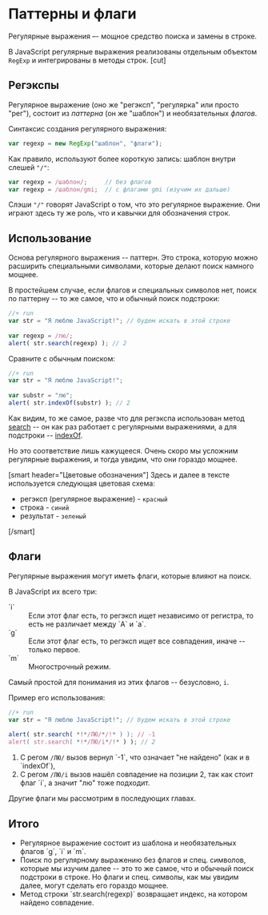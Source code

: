 # Паттерны и флаги

Регулярные выражения –- мощное средство поиска и замены в строке. 

В JavaScript регулярные выражения реализованы отдельным объектом `RegExp` и интегрированы в методы строк.
[cut]

## Регэкспы

Регулярное выражение (оно же "регэксп", "регулярка" или просто "рег"), состоит из *паттерна* (он же "шаблон") и необязательных *флагов*.

Синтаксис создания регулярного выражения:

```js
var regexp = new RegExp("шаблон", "флаги");
```

Как правило, используют более короткую запись: шаблон внутри слешей `"/"`:

```js
var regexp = /шаблон/;     // без флагов
var regexp = /шаблон/gmi;  // с флагами gmi (изучим их дальше)
```

Слэши `"/"` говорят JavaScript о том, что это регулярное выражение. Они играют здесь ту же роль, что и кавычки для обозначения строк.

## Использование

Основа регулярного выражения -- паттерн. Это строка, которую можно расширить специальными символами, которые делают поиск намного мощнее.

В простейшем случае, если флагов и специальных символов нет, поиск по паттерну -- то же самое, что и обычный поиск подстроки:

```js
//+ run
var str = "Я люблю JavaScript!"; // будем искать в этой строке
 
var regexp = /лю/; 
alert( str.search(regexp) ); // 2
```

Сравните с обычным поиском:

```js
//+ run
var str = "Я люблю JavaScript!"; 
 
var substr = "лю"; 
alert( str.indexOf(substr) ); // 2
```

Как видим, то же самое, разве что для регэкспа использован метод [search](https://developer.mozilla.org/ru/docs/Web/JavaScript/Reference/Global_Objects/String/search) -- он как раз работает с регулярными выражениями, а для подстроки -- [indexOf](https://developer.mozilla.org/ru/docs/Web/JavaScript/Reference/Global_Objects/String/indexOf). 

Но это соответствие лишь кажущееся. Очень скоро мы усложним регулярные выражения, и тогда увидим, что они гораздо мощнее.

[smart header="Цветовые обозначения"]
Здесь и далее в тексте используется следующая цветовая схема:
<ul>
<li>регэксп (регулярное выражение) - <code class="pattern">красный</code></li>
<li>строка - <code class="subject">синий</code></li>
<li>результат - <code class="match">зеленый</code></li>
</ul>
[/smart]

## Флаги

Регулярные выражения могут иметь флаги, которые влияют на поиск. 

В JavaScript их всего три:

<dl>
<dt>`i`</dt>
<dd>Если этот флаг есть, то регэксп ищет независимо от регистра, то есть не различает между `А` и `а`.</dd>
<dt>`g`</dt>
<dd>Если этот флаг есть, то регэксп ищет все совпадения, иначе -- только первое.</dd>
<dt>`m`</dt>
<dd>Многострочный режим.</dd>
</dl>

Самый простой для понимания из этих флагов -- безусловно, `i`. 

Пример его использования:

```js
//+ run
var str = "Я люблю JavaScript!"; // будем искать в этой строке
 
alert( str.search( *!*/ЛЮ/*/!* ) ); // -1
alert( str.search( *!*/ЛЮ/i*/!* ) ); // 2
```

<ol>
<li>С регом <code class="pattern">/ЛЮ/</code> вызов вернул `-1`, что означает "не найдено" (как и в `indexOf`),</li>
<li>С регом <code class="pattern">/ЛЮ/i</code> вызов нашёл совпадение на позиции 2, так как стоит флаг `i`, а значит "лю" тоже подходит.</li>
</ol>

Другие флаги мы рассмотрим в последующих главах.

## Итого

<ul>
<li>Регулярное выражение состоит из шаблона и необязательных флагов `g`, `i` и `m`.</li>
<li>Поиск по регулярному выражению без флагов и спец. символов, которые мы изучим далее -- это то же самое, что и обычный поиск подстроки в строке. Но флаги и спец. символы, как мы увидим далее, могут сделать его гораздо мощнее.</li>
<li>Метод строки `str.search(regexp)` возвращает индекс, на котором найдено совпадение.</li>
</ul>
